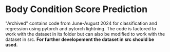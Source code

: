 
# Body Condition Score Prediction

"Archived" contains code from June-August 2024 for classification 
and regression using pytorch and pytorch lightning. The code is 
factored to work with the dataset in its folder but can also be modified
to work with the dataset in src. **For further developement the dataset in 
src should be used.**

